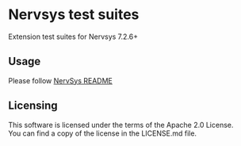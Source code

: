 # Nervsys test suites

Extension test suites for Nervsys 7.2.6+

## Usage

Please follow [NervSys README](https://github.com/NervSys/NervSys/blob/master/README.md)

## Licensing

This software is licensed under the terms of the Apache 2.0 License.  
You can find a copy of the license in the LICENSE.md file.